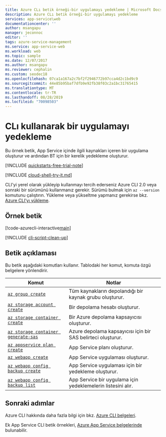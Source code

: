 ```yaml
---
title: Azure CLı betik örneği-bir uygulamayı yedekleme | Microsoft Docs
description: Azure CLı betik örneği-bir uygulamayı yedekleme
services: app-service\web
documentationcenter: ''
author: msangapu
manager: jeconnoc
editor: ''
tags: azure-service-management
ms.service: app-service-web
ms.workload: web
ms.topic: sample
ms.date: 12/07/2017
ms.author: msangapu
ms.reviewer: cephalin
ms.custom: seodec18
ms.openlocfilehash: 07ca1a167a2c7bf2f2946772b97cca4d2c1bd9c9
ms.sourcegitcommit: 44e85b95baf7dfb9e92fb38f03c2a1bc31765415
ms.translationtype: MT
ms.contentlocale: tr-TR
ms.lasthandoff: 08/28/2019
ms.locfileid: "70098503"
---
```

# <a name="back-up-an-app-using-cli"></a>CLı kullanarak bir uygulamayı yedekleme

Bu örnek betik, App Service içinde ilgili kaynakları içeren bir uygulama oluşturur ve ardından BT için bir kerelik yedekleme oluşturur. 

[!INCLUDE [quickstarts-free-trial-note](../../../includes/quickstarts-free-trial-note.md)]

[!INCLUDE [cloud-shell-try-it.md](../../../includes/cloud-shell-try-it.md)]

CLI'yi yerel olarak yükleyip kullanmayı tercih ederseniz Azure CLI 2.0 veya sonraki bir sürümünü kullanmanız gerekir. Sürümü bulmak için `az --version` komutunu çalıştırın. Yükleme veya yükseltme yapmanız gerekirse bkz. [Azure CLI’yı yükleme]( /cli/azure/install-azure-cli).

## <a name="sample-script"></a>Örnek betik

[!code-azurecli-interactive[main](../../../cli_scripts/app-service/backup-onetime/backup-onetime.sh?highlight=3-7 "Back up an app")]

[!INCLUDE [cli-script-clean-up](../../../includes/cli-script-clean-up.md)]

## <a name="script-explanation"></a>Betik açıklaması

Bu betik aşağıdaki komutları kullanır. Tablodaki her komut, komuta özgü belgelere yönlendirir.

| Komut | Notlar |
|---|---|
| [`az group create`](/cli/azure/group?view=azure-cli-latest#az-group-create) | Tüm kaynakların depolandığı bir kaynak grubu oluşturur. |
| [`az storage account create`](/cli/azure/storage/account?view=azure-cli-latest#az-storage-account-create) | Bir depolama hesabı oluşturur. |
| [`az storage container create`](/cli/azure/storage/container?view=azure-cli-latest#az-storage-container-create) | Bir Azure depolama kapsayıcısı oluşturur. |
| [`az storage container generate-sas`](/cli/azure/storage/container?view=azure-cli-latest#az-storage-container-generate-sas) | Azure depolama kapsayıcısı için bir SAS belirteci oluşturur.  |
| [`az appservice plan create`](/cli/azure/appservice/plan?view=azure-cli-latest#az-appservice-plan-create) | App Service planı oluşturur. |
| [`az webapp create`](/cli/azure/webapp?view=azure-cli-latest#az-webapp-create) | App Service uygulaması oluşturur. |
| [`az webapp config backup create`](/cli/azure/webapp/config/backup?view=azure-cli-latest#az-webapp-config-backup-create) | App Service uygulaması için bir yedekleme oluşturur. |
| [`az webapp config backup list`](/cli/azure/webapp/config/backup?view=azure-cli-latest#az-webapp-config-backup-list) | App Service bir uygulama için yedeklemelerin listesini alır. |

## <a name="next-steps"></a>Sonraki adımlar

Azure CLI hakkında daha fazla bilgi için bkz. [Azure CLI belgeleri](https://docs.microsoft.com/cli/azure).

Ek App Service CLI betik örnekleri, [Azure App Service belgelerinde](../samples-cli.md) bulunabilir.
